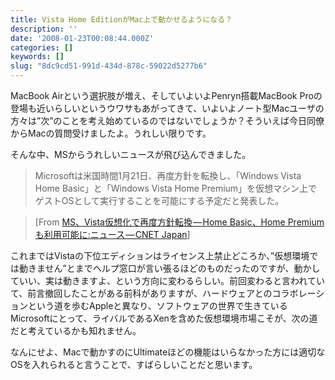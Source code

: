```yaml
---
title: Vista Home EditionがMac上で動かせるようになる？
description: ''
date: '2008-01-23T00:08:44.000Z'
categories: []
keywords: []
slug: "8dc9cd51-991d-434d-878c-59022d5277b6"
---
```

MacBook Airという選択肢が増え、そしていよいよPenryn搭載MacBook Proの登場も近いらしいというウワサもあがってきて、いよいよノート型Macユーザの方々は”次”のことを考え始めているのではないでしょうか？そういえば今日同僚からMacの質問受けましたよ。うれしい限りです。

そんな中、MSからうれしいニュースが飛び込んできました。

> Microsoftは米国時間1月21日、再度方針を転換し、「Windows Vista Home Basic」と「Windows Vista Home Premium」を仮想マシン上でゲストOSとして実行することを可能にする予定だと発表した。

> \[From [MS、Vista仮想化で再度方針転換 — Home Basic、Home Premiumも利用可能に:ニュース — CNET Japan](http://japan.cnet.com/news/ent/story/0,2000056022,20365392,00.htm)\]

これまではVistaの下位エディションはライセンス上禁止どころか、”仮想環境では動きません”とまでヘルプ窓口が言い張るほどのものだったのですが、動かしていい、実は動きますよ、という方向に変わるらしい。前回変わると言われていて、前言撤回したことがある前科がありますが、ハードウェアとのコラボレーションという道を歩むAppleと異なり、ソフトウェアの世界で生きているMicrosoftにとって、ライバルであるXenを含めた仮想環境市場こそが、次の道だと考えているかも知れません。

なんにせよ、Macで動かすのにUltimateほどの機能はいらなかった方には適切なOSを入れられると言うことで、すばらしいことだと思います。